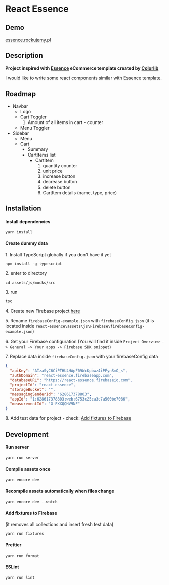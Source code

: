 # React Essence

## Demo

[essence.rockujemy.pl](https://essence.rockujemy.pl/)

## Description

**Project inspired with [Essence](https://colorlib.com/wp/template/essence/) eCommerce template created by [Colorlib](https://colorlib.com/)**

I would like to write some react components similar with Essence template.

## Roadmap

* Navbar
    * Logo
    * Cart Toggler
        1. Amount of all items in cart - counter
    * Menu Toggler
* Sidebar
    * Menu
    * Cart
        * Summary
        * CartItems list
            * CartItem
                1. quantity counter
                2. unit price
                3. increase button
                4. decrease button
                5. delete button
                6. CartItem details (name, type, price)

## Installation

#### Install dependencies

```
yarn install
```

#### Create dummy data

1\. Install TypeScript globally if you don't have it yet

```
npm install -g typescript
```

2\. enter to directory

```
cd assets/js/mocks/src
```

3\. run

```
tsc
```

4\. Create new Firebase project [here](https://console.firebase.google.com)

5\. Rename `firebaseConfig-example.json` with `firebaseConfig.json` (it is located inside `react-essence\assets\js\Firebase\firebaseConfig-example.json`)

6\. Get your Firebase configuration (You will find it inside `Project Overview -> General -> Your apps -> Firebase SDK snippet`)

7\. Replace data inside `firebaseConfig.json` with your firebaseConfig data

```json
{
  "apiKey": "AIzaSyC6CiPTHU4HApF09WcKpbwz4iPFynSmO_s",
  "authDomain": "react-essence.firebaseapp.com",
  "databaseURL": "https://react-essence.firebaseio.com",
  "projectId": "react-essence",
  "storageBucket": "",
  "messagingSenderId": "628617378803",
  "appId": "1:628617378803:web:6753c25ca3c7a500be7086",
  "measurementId": "G-FXXQQHV9NF"
}
```

8\. Add test data for project - check: [Add fixtures to Firebase ](#add-fixtures-to-firebase)

## Development

#### Run server

```
yarn run server
```

#### Compile assets once 

```
yarn encore dev
```

#### Recompile assets automatically when files change

```
yarn encore dev --watch
```

#### Add fixtures to Firebase 
(it removes all collections and insert fresh test data)

```
yarn run fixtures
```

#### Prettier

```
yarn run format
```

#### ESLint

```
yarn run lint
```
